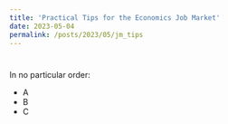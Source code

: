 ```yaml
---
title: 'Practical Tips for the Economics Job Market'
date: 2023-05-04
permalink: /posts/2023/05/jm_tips
---
```


# 

In no particular order: 

- A 
- B
- C
